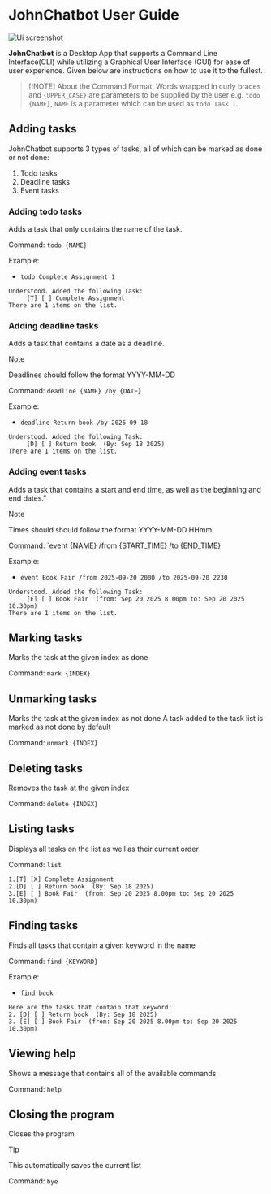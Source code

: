 # JohnChatbot User Guide

![Ui screenshot](https://jasonchang419.github.io/ip/Ui.png)

**JohnChatbot** is a Desktop App that supports a Command Line Interface(CLI) while
utilizing a Graphical User Interface (GUI) for ease of user experience. Given below are
instructions on how to use it to the fullest.

> [!NOTE] About the Command Format:
Words wrapped in curly braces and `{UPPER_CASE}` are parameters to be supplied by the user
e.g. `todo {NAME}`, `NAME` is a parameter which can be used as `todo Task 1`.



## Adding tasks
JohnChatbot supports 3 types of tasks, all of which can be marked as done or not done: 
1. Todo tasks
2. Deadline tasks
3. Event tasks


### Adding todo tasks
Adds a task that only contains the name of the task.

Command: `todo {NAME}`

Example:
- `todo Complete Assignment 1`

```
Understood. Added the following Task:
     [T] [ ] Complete Assignment
There are 1 items on the list.
```


### Adding deadline tasks
Adds a task that contains a date as a deadline.

> [!NOTE]
Deadlines should follow the format YYYY-MM-DD

Command: `deadline {NAME} /by {DATE}`

Example:
- `deadline Return book /by 2025-09-18`

```
Understood. Added the following Task:
     [D] [ ] Return book  (By: Sep 18 2025)
There are 1 items on the list.
```


### Adding event tasks
Adds a task that contains a start and end time, as well as the beginning and end dates."

> [!NOTE]
Times should should follow the format YYYY-MM-DD HHmm

Command: `event {NAME} /from {START_TIME} /to {END_TIME}

Example:
- `event Book Fair /from 2025-09-20 2000 /to 2025-09-20 2230`

```
Understood. Added the following Task:
     [E] [ ] Book Fair  (from: Sep 20 2025 8.00pm to: Sep 20 2025 10.30pm)
There are 1 items on the list.
```

## Marking tasks
Marks the task at the given index as done

Command: `mark {INDEX}`


## Unmarking tasks
Marks the task at the given index as not done
A task added to the task list is marked as not done by default

Command: `unmark {INDEX}`

## Deleting tasks
Removes the task at the given index

Command: `delete {INDEX}`

## Listing tasks
Displays all tasks on the list
as well as their current order

Command: `list `

```
1.[T] [X] Complete Assignment
2.[D] [ ] Return book  (By: Sep 18 2025)
3.[E] [ ] Book Fair  (from: Sep 20 2025 8.00pm to: Sep 20 2025 10.30pm)
```

## Finding tasks
Finds all tasks that contain a given keyword in the name

Command: `find {KEYWORD}`

Example:
- `find book`

```
Here are the tasks that contain that keyword: 
2. [D] [ ] Return book  (By: Sep 18 2025)
3. [E] [ ] Book Fair  (from: Sep 20 2025 8.00pm to: Sep 20 2025 10.30pm)
```

## Viewing help
Shows a message that contains all of the available commands

Command: `help`

## Closing the program
Closes the program 

> [!TIP]
This automatically saves the current list

Command: `bye`
